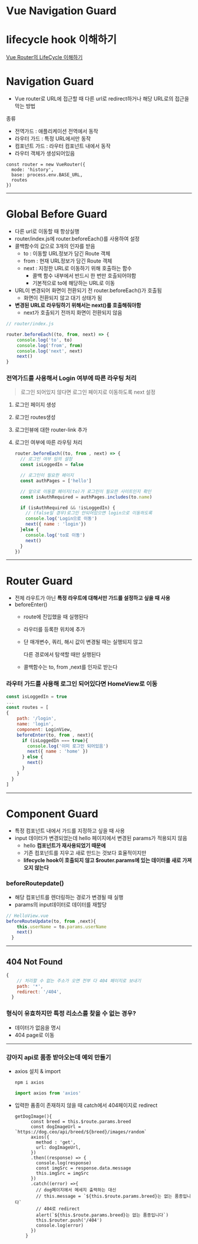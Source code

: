 # Vue Navigation Guard

# lifecycle hook 이해하기

[Vue Router의 LifeCycle 이해하기](https://adeuran.tistory.com/14)

# Navigation Guard

- Vue router로 URL에 접근할 때 다른 url로 redirect하거나 해당 URL로의 접근을 막는 방법

종류

- 전역가드 : 애플리케이션 전역에서 동작
- 라우터 가드 : 특정 URL에서만 동작
- 컴포넌트 가드 : 라우터 컴포넌트 내에서 동작
- 라우터 객체가 생성되어있음

```
const router = new VueRouter({
  mode: 'history',
  base: process.env.BASE_URL,
  routes
})
```

---

# Global Before Guard

- 다른 url로 이동할 때 항상실행
- router/index.js에 router.beforeEach()를 사용하여 설정
- 콜백함수의 값으로 3개의 인자를 받음
    - to : 이동할 URL정보가 담긴 Route 객체
    - from : 현재 URL정보가 담긴 Route 객체
    - next : 지정한 URL로 이동하기 위해 호출하는 함수
        - 콜백 함수 내부에서 반드시 한 번만 호출되어야함
        - 기본적으로 to에 해당하는 URL로 이동
- URL이 변경되어 화면이 전환되기 전 router.beforeEach()가 호출됨
    - 화면이 전환되지 않고 대기 상태가 됨
- **변경된 URL로 라우팅하기 위해서는 next()를 호출해줘야함**
    - next가 호출되기 전까지 화면이 전환되지 않음

```jsx
// router/index.js

router.beforeEach((to, from, next) => {
	console.log('to', to)
	console.log('from', from)
	console.log('next', next)
	next()
}
```

### 전역가드를 사용해서 Login 여부에 따른 라우팅 처리

> 로그인 되어있지 않다면 로그인 페이지로 이동하도록 next 설정
> 
1. 로그인 페이지 생성
2. 로그인 routes생성
3. 로그인뷰에 대한 router-link 추가
4. 로그인 여부에 따른 라우팅 처리
    
    ```jsx
    router.beforeEach((to, from , next) => {
      // 로그인 여부 임의 설정
      const isLoggedIn = false
    
      // 로그인이 필요한 페이지
      const authPages = ['hello']
    
      // 앞으로 이동할 페이지(to)가 로그인이 필요한 사이트인지 확인
      const isAuthRequired = authPages.includes(to.name)
    
      if (isAuthRequired && !isLoggedIn) {
        // (false일 경우)로그인 안되어있으면 login으로 이동하도록 
        console.log('Login으로 이동')
        next({ name : 'login'})
      }else {
        console.log('to로 이동')
        next()
      }
    })
    ```
    

---

# Router Guard

- 전체 라우트가 아닌 **특정 라우트에 대해서만 가드를 설정하고 싶을 때 사용**
- beforeEnter()
    - route에 진입했을 때 실행된다
    - 라우터를 등록한 위치에 추가
    - 단 매개변수, 쿼리, 해시 값이 변경될 때는 실행되지 않고
        
        다른 경로에서 탐색할 때만 실행된다
        
    - 콜백함수는 to, from ,next를 인자로 받는다

### 라우터 가드를 사용해 로그인 되어있다면 HomeView로 이동

```jsx
const isLoggedIn = true
...
const routes = [
{
    path: '/login',
    name: 'login',
    component: LoginView,
    beforeEnter(to, from , next){
      if (isLoggedIn === true){
        console.log('이미 로그인 되어있음')
        next({ name : 'home' })
      } else {
        next()
      }
    }
  }
]
```

---

# Component Guard

- 특정 컴포넌트 내에서 가드를 지정하고 싶을 때 사용
- input 데이터가 변경되었는데 hello 페이지에서 변경된 params가 적용되지 않음
    - hello **컴포넌트가 재사용되었기 때문에**
    - 기존 컴포넌트를 지우고 새로 만드는 것보다 효율적이지만
    - **lifecycle hook이 호출되지 않고 $router.params에 있는 데이터를 새로 가져오지 않는다**

### **beforeRoutepdate()**

- 해당 컴포넌트를 렌더링하는 경로가 변경될 때 실행
- params의 input데이터로 데이터를 재할당

```jsx
// HelloView.vue
beforeRouteUpdate(to, from ,next){
    this.userName = to.params.userName
    next() 
  }
```

---

## 404 Not Found

```jsx
{
    // 처리할 수 없는 주소가 오면 전부 다 404 페이지로 보내기 
    path: '*',
    redirect: '/404',
  }
```

### 형식이 유효하지만 특정 리소스를 찾을 수 없는 경우?

- 데이터가 없음을 명시
- 404 page로 이동

---

### 강아지 api로 품종 받아오는데 예외 만들기

- axios 설치 & import
    
    ```bash
    npm i axios
    ```
    
    ```jsx
    import axios from 'axios'
    ```
    
- 입력한 품종이 존재하지 않을 때 catch에서 404페이지로 redirect
    
    ```
    getDogImage(){
          const breed = this.$route.params.breed
          const dogImageUrl = `https://dog.ceo/api/breed/${breed}/images/random`
          axios({
            method : 'get',
            url: dogImageUrl,
          })
          .then((response) => {
            console.log(response)
            const imgSrc = response.data.message
            this.imgSrc = imgSrc
          })
          .catch((error) =>{
            // dog페이지에서 메세지 출력하는 대신
            // this.message = `${this.$route.params.breed}는 없는 품종입니다`
            // 404로 redirect
            alert(`${this.$route.params.breed}는 없는 품종입니다`)
            this.$router.push('/404')
            console.log(error)
          })
        }
    ```